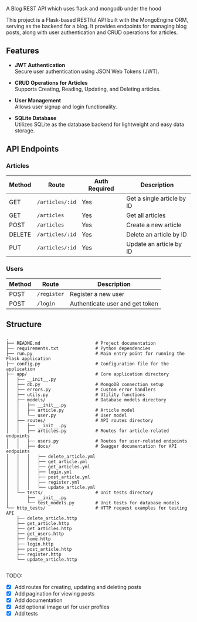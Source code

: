 A Blog REST API which uses flask and mongodb under the hood

This project is a Flask-based RESTful API built with the MongoEngine ORM, serving as the backend for a blog. It provides endpoints for managing blog posts, along with user authentication and CRUD operations for articles.


## Features

- **JWT Authentication**  
  Secure user authentication using JSON Web Tokens (JWT).

- **CRUD Operations for Articles**  
  Supports Creating, Reading, Updating, and Deleting articles.

- **User Management**  
  Allows user signup and login functionality.

- **SQLite Database**  
  Utilizes SQLite as the database backend for lightweight and easy data storage.


## API Endpoints

### Articles

| Method | Route                  | Auth Required | Description                 |
|--------|------------------------|---------------|-----------------------------|
| GET    | `/articles/:id`        | Yes           | Get a single article by ID  |
| GET    | `/articles`            | Yes           | Get all articles            |
| POST   | `/articles`            | Yes           | Create a new article        |
| DELETE | `/articles/:id`        | Yes           | Delete an article by ID     |
| PUT    | `/articles/:id`        | Yes           | Update an article by ID     |

### Users

| Method | Route       | Description                     |
|--------|-------------|---------------------------------|
| POST   | `/register` | Register a new user             |
| POST   | `/login`    | Authenticate user and get token |


## Structure

```plaintext
.
├── README.md                     # Project documentation
├── requirements.txt              # Python dependencies
├── run.py                        # Main entry point for running the Flask application
├── config.py                     # Configuration file for the application
├── app/                          # Core application directory
│   ├── __init__.py               
│   ├── db.py                     # MongoDB connection setup
│   ├── errors.py                 # Custom error handlers
│   ├── utils.py                  # Utility functions
│   ├── models/                   # Database models directory
│   │   ├── __init__.py           
│   │   ├── article.py            # Article model
│   │   └── user.py               # User model
│   ├── routes/                   # API routes directory
│   │   ├── __init__.py           
│   │   ├── articles.py           # Routes for article-related endpoints
│   │   ├── users.py              # Routes for user-related endpoints
│   │   ├── docs/                 # Swagger documentation for API endpoints
│   │   │   ├── delete_article.yml
│   │   │   ├── get_article.yml
│   │   │   ├── get_articles.yml
│   │   │   ├── login.yml
│   │   │   ├── post_article.yml
│   │   │   ├── register.yml
│   │   │   └── update_article.yml
│   └── tests/                    # Unit tests directory
│       ├── __init__.py           
│       └── test_models.py        # Unit tests for database models
└── http_tests/                   # HTTP request examples for testing API
    ├── delete_article.http
    ├── get_article.http
    ├── get_articles.http
    ├── get_users.http
    ├── home.http
    ├── login.http
    ├── post_article.http
    ├── register.http
    └── update_article.http


```


TODO:
- [X] Add routes for creating, updating and deleting posts
- [X] Add pagination for viewing posts
- [X] Add documentation
- [X] Add optional image url for user profiles
- [X] Add tests
